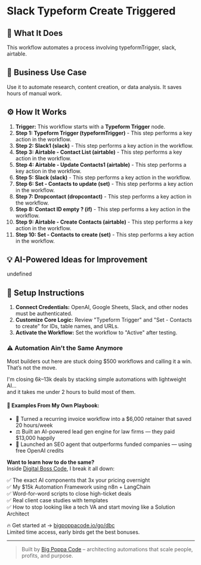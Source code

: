 # Slack Typeform Create Triggered

## 🚀 What It Does
This workflow automates a process involving typeformTrigger, slack, airtable.

## 💼 Business Use Case
Use it to automate research, content creation, or data analysis. It saves hours of manual work.

## ⚙️ How It Works
1.  **Trigger:** This workflow starts with a **Typeform Trigger** node.
2. **Step 1: Typeform Trigger (typeformTrigger)** - This step performs a key action in the workflow.
3. **Step 2: Slack1 (slack)** - This step performs a key action in the workflow.
4. **Step 3: Airtable - Contact List (airtable)** - This step performs a key action in the workflow.
5. **Step 4: Airtable - Update Contacts1 (airtable)** - This step performs a key action in the workflow.
6. **Step 5: Slack (slack)** - This step performs a key action in the workflow.
7. **Step 6: Set - Contacts to update (set)** - This step performs a key action in the workflow.
8. **Step 7: Dropcontact (dropcontact)** - This step performs a key action in the workflow.
9. **Step 8: Contact ID empty ? (if)** - This step performs a key action in the workflow.
10. **Step 9: Airtable - Create Contacts (airtable)** - This step performs a key action in the workflow.
11. **Step 10: Set - Contacts to create (set)** - This step performs a key action in the workflow.

## 💡 AI-Powered Ideas for Improvement
undefined

## 🔧 Setup Instructions
1. **Connect Credentials:** OpenAI, Google Sheets, Slack, and other nodes must be authenticated.
2. **Customize Core Logic:** Review "Typeform Trigger" and "Set - Contacts to create" for IDs, table names, and URLs.
3. **Activate the Workflow:** Set the workflow to "Active" after testing.

### ⚠️ Automation Ain’t the Same Anymore

Most builders out here are stuck doing $500 workflows and calling it a win.  
That’s not the move.  

I'm closing $6k–$13k deals by stacking simple automations with lightweight AI...  
and it takes me under 2 hours to build most of them.

#### 🧠 Examples From My Own Playbook:
- 🔁 Turned a recurring invoice workflow into a $6,000 retainer that saved 20 hours/week  
- ⚖️ Built an AI-powered lead gen engine for law firms — they paid $13,000 happily  
- 🚀 Launched an SEO agent that outperforms funded companies — using free OpenAI credits  

**Want to learn how to do the same?**  
Inside [Digital Boss Code](https://bigpoppacode.io/go/dbc), I break it all down:

✅ The exact AI components that 3x your pricing overnight  
✅ My $15k Automation Framework using n8n + LangChain  
✅ Word-for-word scripts to close high-ticket deals  
✅ Real client case studies with templates  
✅ How to stop looking like a tech VA and start moving like a Solution Architect  

🔥 Get started at → [bigpoppacode.io/go/dbc](https://bigpoppacode.io/go/dbc)  
Limited time access, early birds get the best bonuses.

---
> Built by [Big Poppa Code](https://bigpoppacode.io) – architecting automations that scale people, profits, and purpose.
